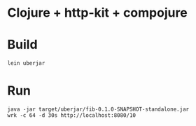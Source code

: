 # Clojure + http-kit + compojure

# Build

`lein uberjar`

# Run

```
java -jar target/uberjar/fib-0.1.0-SNAPSHOT-standalone.jar
wrk -c 64 -d 30s http://localhost:8080/10
```
